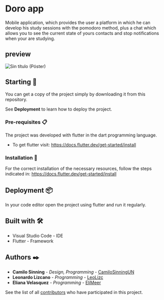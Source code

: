 # Doro app

Mobile application, which provides the user a platform in which he can develop his study sessions with the pomodoro method, plus a chat which allows you to see the current state of yours contacts and stop notifications when your are studying.

## preview

![Sin título (Póster)](https://user-images.githubusercontent.com/61607058/173731711-3b51c65a-04f0-4d3f-8e4a-a3881aa7d293.png)

## Starting 🚀

You can get a copy of the project simply by downloading it from this repository.

See **Deployment** to learn how to deploy the project.

### Pre-requisites 📋

The project was developed with flutter in the dart programming language.

* To get flutter visit: https://docs.flutter.dev/get-started/install

### Installation 🔧

For the correct installation of the necessary resources, follow the steps indicated in: https://docs.flutter.dev/get-started/install

## Deployment 📦

In your code editor open the project using flutter and run it regularly.

## Built with 🛠️

* Visual Studio Code - IDE 
* Flutter - Framework

## Authors ✒️

* **Camilo Sinning** - *Design, Programming* - [CamiloSinningUN](https://github.com/CamiloSinningUN)
* **Leonardo Lizcano** - *Programming* - [LeoLizc](https://github.com/LeoLizc)
* **Eliana Velasquez** - *Programming* - [EliMeer](https://github.com/EliMeer)

See the list of all [contributors](https://github.com/CamiloSinningUN/DORO-APP/contributors) who have participated in this project.
